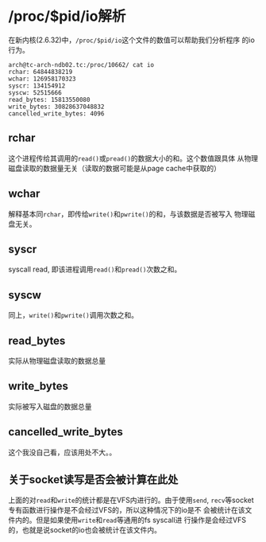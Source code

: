 # /proc/$pid/io解析

在新内核(2.6.32)中，`/proc/$pid/io`这个文件的数值可以帮助我们分析程序
的io行为。

```shell
arch@tc-arch-ndb02.tc:/proc/10662/ cat io 
rchar: 64844838219
wchar: 126958170323
syscr: 134154912
syscw: 52515666
read_bytes: 15813550080
write_bytes: 30828637048832
cancelled_write_bytes: 4096
```

## rchar

这个进程传给其调用的`read()`或`pread()`的数据大小的和。这个数值跟具体
从物理磁盘读取的数据量无关（读取的数据可能是从page cache中获取的）

## wchar

解释基本同`rchar`，即传给`write()`和`pwrite()`的和，与该数据是否被写入
物理磁盘无关。

## syscr

syscall read, 即该进程调用`read()`和`pread()`次数之和。

## syscw

同上，`write()`和`pwrite()`调用次数之和。

## read_bytes

实际从物理磁盘读取的数据总量

## write_bytes

实际被写入磁盘的数据总量

## cancelled_write_bytes

这个我没自己看，应该用处不大。。

## 关于socket读写是否会被计算在此处

上面的对`read`和`write`的统计都是在VFS内进行的。由于使用`send`,
`recv`等socket专有函数进行操作是不会经过VFS的，所以这种情况下的io是不
会被统计在该文件内的。但是如果使用`write`和`read`等通用的fs syscall进
行操作是会经过VFS的，也就是说socket的io也会被统计在该文件内。
